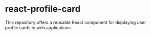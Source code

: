 # react-profile-card
This repository offers a reusable React component for displaying user profile cards in web applications.
